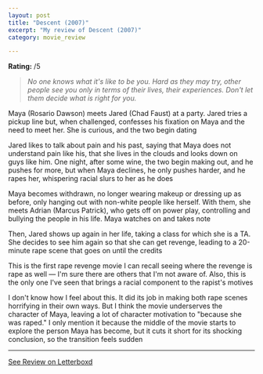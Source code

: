 ```yaml
---
layout: post
title: "Descent (2007)"
excerpt: "My review of Descent (2007)"
category: movie_review

---
```


**Rating:** /5

<blockquote><i>No one knows what it's like to be you. Hard as they may try, other people see you only in terms of their lives, their experiences. Don't let them decide what is right for you.</i></blockquote>Maya (Rosario Dawson) meets Jared (Chad Faust) at a party. Jared tries a pickup line but,  when challenged, confesses his fixation on Maya and the need to meet her.  She is curious, and the two begin dating

Jared likes to talk about pain and his past, saying that Maya does not understand pain like his, that she lives in the clouds and looks down on guys like him. One night, after some wine, the two begin making out, and he pushes for more, but when Maya declines, he only pushes harder, and he rapes her, whispering racial slurs to her as he does

Maya becomes withdrawn, no longer wearing makeup or dressing up as before, only hanging out with non-white people like herself. With them, she meets Adrian (Marcus Patrick), who gets off on power play, controlling and bullying the people in his life. Maya watches on and takes note

Then, Jared shows up again in her life, taking a class for which she is a TA. She decides to see him again so that she can get revenge, leading to a 20-minute rape scene that goes on until the credits

This is the first rape revenge movie I can recall seeing where the revenge is rape as well — I'm sure there are others that I'm not aware of. Also, this is the only one I've seen that brings a racial component to the rapist's motives

I don't know how I feel about this. It did its job in making both rape scenes horrifying in their own ways. But I think the movie underserves the character of Maya, leaving a lot of character motivation to "because she was raped." I only mention it because the middle of the movie starts to explore the person Maya has become, but it cuts it short for its shocking conclusion, so the transition feels sudden

<hr>

[See Review on Letterboxd](https://boxd.it/4BoWa7)
